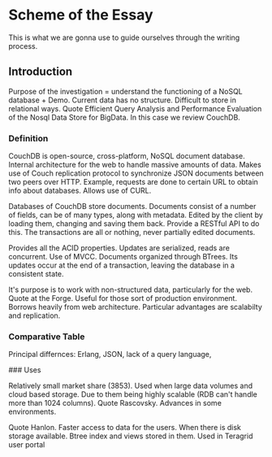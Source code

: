 # Scheme of the Essay

This is what we are gonna use to guide ourselves through the writing process. 

## Introduction 

Purpose of the investigation = understand the functioning of a NoSQL database + Demo. Current data has no structure. Difficult to store in relational ways. Quote Efficient Query Analysis and Performance Evaluation of the Nosql Data Store for BigData. In this case we review CouchDB.

### Definition

CouchDB is open-source, cross-platform, NoSQL document database. Internal architecture for the web to handle massive amounts of data. Makes use of Couch replication protocol to synchronize JSON documents between two peers over HTTP. Example, requests are done to certain URL to obtain info about databases. Allows use of CURL.

Databases of CouchDB store documents. Documents consist of a number of fields, can be of many types, along with metadata. Edited by the client by loading them, changing and saving them back. Provide a RESTful API to do this. The transactions are all or nothing, never partially edited documents. 

Provides all the ACID properties. Updates are serialized, reads are concurrent. Use of MVCC. Documents organized through BTrees. Its updates occur at the end of a transaction, leaving the database in a consistent state.

It's purpose is to work with non-structured data, particularly for the web. Quote at the Forge. Useful for those sort of production environment. Borrows heavily from web architecture. Particular advantages are scalabilty and replication. 

### Comparative Table

Principal differnces: Erlang, JSON, lack of a query language, 

### Uses

Relatively small market share (3853). Used when large data volumes and cloud based storage. Due to them being highly scalable (RDB can't handle more than 1024 columns). Quote Rascovsky. Advances in some environments. 

Quote Hanlon. Faster access to data for the users. When there is disk storage available. Btree index and views stored in them. Used in Teragrid user portal